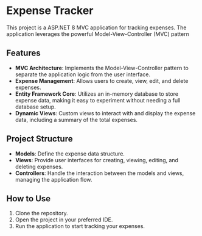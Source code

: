 # Expense Tracker

This project is a ASP.NET 8 MVC application for tracking expenses. The application leverages the powerful Model-View-Controller (MVC) pattern

## Features
- **MVC Architecture**: Implements the Model-View-Controller pattern to separate the application logic from the user interface.
- **Expense Management**: Allows users to create, view, edit, and delete expenses.
- **Entity Framework Core**: Utilizes an in-memory database to store expense data, making it easy to experiment without needing a full database setup.
- **Dynamic Views**: Custom views to interact with and display the expense data, including a summary of the total expenses.

## Project Structure
- **Models**: Define the expense data structure.
- **Views**: Provide user interfaces for creating, viewing, editing, and deleting expenses.
- **Controllers**: Handle the interaction between the models and views, managing the application flow.

## How to Use
1. Clone the repository.
2. Open the project in your preferred IDE.
3. Run the application to start tracking your expenses.
